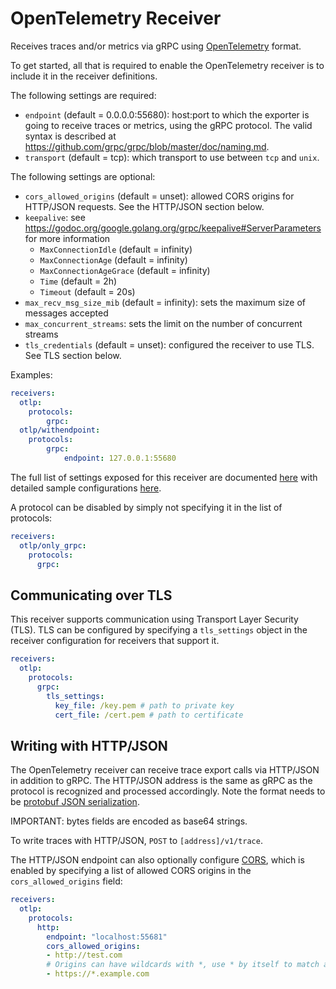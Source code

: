 # OpenTelemetry Receiver

Receives traces and/or metrics via gRPC using
[OpenTelemetry](https://opentelemetry.io/) format.

To get started, all that is required to enable the OpenTelemetry receiver is to
include it in the receiver definitions.

The following settings are required:

- `endpoint` (default = 0.0.0.0:55680): host:port to which the exporter is
  going to receive traces or metrics, using the gRPC protocol. The valid syntax
  is described at https://github.com/grpc/grpc/blob/master/doc/naming.md.
- `transport` (default = tcp): which transport to use between `tcp` and `unix`.

The following settings are optional:

- `cors_allowed_origins` (default = unset): allowed CORS origins for HTTP/JSON
  requests. See the HTTP/JSON section below.
- `keepalive`: see
  https://godoc.org/google.golang.org/grpc/keepalive#ServerParameters for more
  information
  - `MaxConnectionIdle` (default = infinity)
  - `MaxConnectionAge` (default = infinity)
  - `MaxConnectionAgeGrace` (default = infinity)
  - `Time` (default = 2h)
  - `Timeout` (default = 20s)
- `max_recv_msg_size_mib` (default = infinity): sets the maximum size of messages accepted
- `max_concurrent_streams`: sets the limit on the number of concurrent streams
- `tls_credentials` (default = unset): configured the receiver to use TLS. See
  TLS section below.

Examples:

```yaml
receivers:
  otlp:
    protocols:
        grpc:
  otlp/withendpoint:
    protocols:
        grpc:
            endpoint: 127.0.0.1:55680
```

The full list of settings exposed for this receiver are documented [here](./config.go)
with detailed sample configurations [here](./testdata/config.yaml).

A protocol can be disabled by simply not specifying it in the list of protocols:
```yaml
receivers:
  otlp/only_grpc:
    protocols:
      grpc:
```

## Communicating over TLS
This receiver supports communication using Transport Layer Security (TLS). TLS
can be configured by specifying a `tls_settings` object in the receiver
configuration for receivers that support it.
```yaml
receivers:
  otlp:
    protocols:
      grpc:
        tls_settings:
          key_file: /key.pem # path to private key
          cert_file: /cert.pem # path to certificate
```

## Writing with HTTP/JSON
The OpenTelemetry receiver can receive trace export calls via HTTP/JSON in
addition to gRPC. The HTTP/JSON address is the same as gRPC as the protocol is
recognized and processed accordingly. Note the format needs to be [protobuf JSON
serialization](https://developers.google.com/protocol-buffers/docs/proto3#json).

IMPORTANT: bytes fields are encoded as base64 strings.

To write traces with HTTP/JSON, `POST` to `[address]/v1/trace`.

The HTTP/JSON endpoint can also optionally configure
[CORS](https://fetch.spec.whatwg.org/#cors-protocol), which is enabled by
specifying a list of allowed CORS origins in the `cors_allowed_origins` field:

```yaml
receivers:
  otlp:
    protocols:
      http:
        endpoint: "localhost:55681"
        cors_allowed_origins:
        - http://test.com
        # Origins can have wildcards with *, use * by itself to match any origin.
        - https://*.example.com
```
